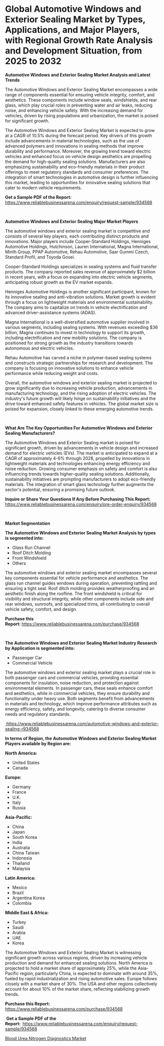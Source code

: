 <p><h1>Global Automotive Windows and Exterior Sealing Market by Types, Applications, and Major Players, with Regional Growth Rate Analysis and Development Situation, from 2025 to 2032</h1></p><p><strong>Automotive Windows and Exterior Sealing Market Analysis and Latest Trends</strong></p>
<p><p>The Automotive Windows and Exterior Sealing Market encompasses a wide range of components essential for ensuring vehicle integrity, comfort, and aesthetics. These components include window seals, windshields, and rear glass, which play crucial roles in preventing water and air leaks, reducing noise, and enhancing vehicle safety. With the increasing demand for vehicles, driven by rising populations and urbanization, the market is poised for significant growth.</p><p>The Automotive Windows and Exterior Sealing Market is expected to grow at a CAGR of 10.5% during the forecast period. Key drivers of this growth include advancements in material technologies, such as the use of advanced polymers and innovations in sealing methods that improve durability and performance. Moreover, the growing trend toward electric vehicles and enhanced focus on vehicle design aesthetics are propelling the demand for high-quality sealing solutions. Manufacturers are also emphasizing sustainability and eco-friendly materials in their product offerings to meet regulatory standards and consumer preferences. The integration of smart technologies in automotive design is further influencing this market, leading to opportunities for innovative sealing solutions that cater to modern vehicle requirements.</p></p>
<p><strong>Get a Sample PDF of the Report:&nbsp;</strong> <a href="https://www.reliablebusinessarena.com/enquiry/request-sample/934568?utm_campaign=2112&utm_medium=2&utm_source=Github&utm_content=ia&utm_term=07032025&utm_id=automotive-windows-and-exterior-sealing">https://www.reliablebusinessarena.com/enquiry/request-sample/934568</a></p>
<p>&nbsp;</p>
<p><strong>Automotive Windows and Exterior Sealing Major Market Players</strong></p>
<p><p>The automotive windows and exterior sealing market is competitive and consists of several key players, each contributing distinct products and innovations. Major players include Cooper-Standard Holdings, Henniges Automotive Holdings, Hutchinson, Lauren International, Magna International, Minth Group, PPAP Automotive, Rehau Automotive, Saar Gummi Czech, Standard Profil, and Toyoda Gosei.</p><p>Cooper-Standard Holdings specializes in sealing systems and fluid transfer products. The company reported sales revenue of approximately $2 billion in recent years, with a focus on expanding into electric vehicle segments, anticipating robust growth as the EV market expands.</p><p>Henniges Automotive Holdings is another significant participant, known for its innovative sealing and anti-vibration solutions. Market growth is evident through a focus on lightweight materials and environmental sustainability. The company aims to capitalize on trends in vehicle electrification and advanced driver-assistance systems (ADAS).</p><p>Magna International is a well-diversified automotive supplier involved in various segments, including sealing systems. With revenues exceeding $36 billion, Magna continues to invest in technology to support its growth, including electrification and new mobility solutions. The company is positioned for strong growth as the industry transitions towards autonomous and electric vehicles.</p><p>Rehau Automotive has carved a niche in polymer-based sealing systems and constructs strategic partnerships for research and development. The company is focusing on innovative solutions to enhance vehicle performance while reducing weight and costs.</p><p>Overall, the automotive windows and exterior sealing market is projected to grow significantly due to increasing vehicle production, advancements in manufacturing technology, and the rising adoption of electric vehicles. The industry's future growth will likely hinge on sustainability initiatives and the drive toward enhanced safety features in vehicles. The global market size is poised for expansion, closely linked to these emerging automotive trends.</p></p>
<p>&nbsp;</p>
<p><strong>What Are The Key Opportunities For Automotive Windows and Exterior Sealing Manufacturers?</strong></p>
<p><p>The Automotive Windows and Exterior Sealing market is poised for significant growth, driven by advancements in vehicle design and increased demand for electric vehicles (EVs). The market is anticipated to expand at a CAGR of approximately 4-6% through 2028, propelled by innovations in lightweight materials and technologies enhancing energy efficiency and noise reduction. Growing consumer emphasis on safety and comfort is also influencing trends towards higher-quality sealing solutions. Additionally, sustainability initiatives are prompting manufacturers to adopt eco-friendly materials. The integration of smart glass technology further augments the sector's potential, ensuring a promising future outlook.</p></p>
<p><strong>Inquire or Share Your Questions If Any Before Purchasing This Report:</strong> <a href="https://www.reliablebusinessarena.com/enquiry/pre-order-enquiry/934568?utm_campaign=2112&utm_medium=2&utm_source=Github&utm_content=ia&utm_term=07032025&utm_id=automotive-windows-and-exterior-sealing">https://www.reliablebusinessarena.com/enquiry/pre-order-enquiry/934568</a></p>
<p>&nbsp;</p>
<p><strong>Market Segmentation</strong></p>
<p><strong>The Automotive Windows and Exterior Sealing Market Analysis by types is segmented into:</strong></p>
<p><ul><li>Glass Run Channel</li><li>Roof Ditch Molding</li><li>Front Windshield</li><li>Others</li></ul></p>
<p><p>The automotive windows and exterior sealing market encompasses several key components essential for vehicle performance and aesthetics. The glass run channel guides windows during operation, preventing rattling and ensuring a tight seal. Roof ditch molding provides weatherproofing and an aesthetic finish along the roofline. The front windshield is critical for visibility and structural integrity, while other components include side and rear windows, sunroofs, and specialized trims, all contributing to overall vehicle safety, comfort, and design.</p></p>
<p><strong>Purchase this Report:&nbsp;</strong><a href="https://www.reliablebusinessarena.com/purchase/934568?utm_campaign=2112&utm_medium=2&utm_source=Github&utm_content=ia&utm_term=07032025&utm_id=automotive-windows-and-exterior-sealing">https://www.reliablebusinessarena.com/purchase/934568</a></p>
<p>&nbsp;</p>
<p><strong>The Automotive Windows and Exterior Sealing Market Industry Research by Application is segmented into:</strong></p>
<p><ul><li>Passenger Car</li><li>Commercial Vehicle</li></ul></p>
<p><p>The automotive windows and exterior sealing market plays a crucial role in both passenger cars and commercial vehicles, providing essential components for insulation, noise reduction, and protection against environmental elements. In passenger cars, these seals enhance comfort and aesthetics, while in commercial vehicles, they ensure durability and functionality under heavy use. Both segments benefit from advancements in materials and technology, which improve performance attributes such as energy efficiency, safety, and longevity, catering to diverse consumer needs and regulatory standards.</p></p>
<p><a href="https://www.reliablebusinessarena.com/automotive-windows-and-exterior-sealing-r934568?utm_campaign=2112&utm_medium=2&utm_source=Github&utm_content=ia&utm_term=07032025&utm_id=automotive-windows-and-exterior-sealing">&nbsp;https://www.reliablebusinessarena.com/automotive-windows-and-exterior-sealing-r934568</a></p>
<p><strong>In terms of Region, the Automotive Windows and Exterior Sealing Market Players available by Region are:</strong></p>
<p>
    <p> <strong> North America: </strong>
        <ul>
            <li>United States</li>
            <li>Canada</li>
        </ul>
        </p> 
    <p> <strong> Europe: </strong>
        <ul>
            <li>Germany</li>
            <li>France</li>
            <li>U.K.</li>
            <li>Italy</li>
            <li>Russia</li>
        </ul>
        </p> 
    <p> <strong> Asia-Pacific: </strong>
        <ul>
            <li>China</li>
            <li>Japan</li>
            <li>South Korea</li>
            <li>India</li>
            <li>Australia</li>
            <li>China Taiwan</li>
            <li>Indonesia</li>
            <li>Thailand</li>
            <li>Malaysia</li>
        </ul>
        </p> 
    <p> <strong> Latin America: </strong>
        <ul>
            <li>Mexico</li>
            <li>Brazil</li>
            <li>Argentina Korea</li>
            <li>Colombia</li>
        </ul>
        </p> 
    <p> <strong> Middle East & Africa: </strong>
        <ul>
            <li>Turkey</li>
            <li>Saudi</li>
            <li>Arabia</li>
            <li>UAE</li>
            <li>Korea</li>
        </ul>
    </p>
    </p>
<p><p>The Automotive Windows and Exterior Sealing Market is witnessing significant growth across various regions, driven by increasing vehicle production and demand for enhanced sealing solutions. North America is projected to hold a market share of approximately 25%, while the Asia-Pacific region, particularly China, is expected to dominate with around 35%, fueled by rapid industrialization and rising automotive sales. Europe follows closely with a market share of 30%. The USA and other regions collectively account for about 10% of the market share, reflecting stabilizing growth trends.</p></p>
<p><strong>Purchase this Report: </strong><a href="https://www.reliablebusinessarena.com/purchase/934568?utm_campaign=2112&utm_medium=2&utm_source=Github&utm_content=ia&utm_term=07032025&utm_id=automotive-windows-and-exterior-sealing">https://www.reliablebusinessarena.com/purchase/934568</a></p>
<p>&nbsp;<strong>Get a Sample PDF of the Report:&nbsp;&nbsp;</strong><a href="https://www.reliablebusinessarena.com/enquiry/request-sample/934568?utm_campaign=2112&utm_medium=2&utm_source=Github&utm_content=ia&utm_term=07032025&utm_id=automotive-windows-and-exterior-sealing">https://www.reliablebusinessarena.com/enquiry/request-sample/934568</a></p>
<p><strong></strong></p>
<p><p><a href="https://github.com/AshikRahman991/Market-Research-Report-List-1/blob/main/blood-urea-nitrogen-diagnostics-market.md?utm_campaign=2112&utm_medium=2&utm_source=Github&utm_content=ia&utm_term=07032025&utm_id=automotive-windows-and-exterior-sealing">Blood Urea Nitrogen Diagnostics Market</a></p></p>